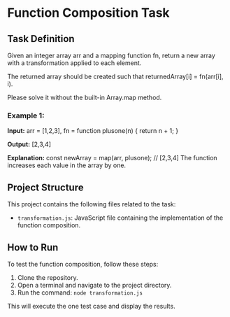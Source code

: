 # Function Composition Task

## Task Definition


Given an integer array arr and a mapping function fn, return a new array with a transformation applied to each element.

The returned array should be created such that returnedArray[i] = fn(arr[i], i).

Please solve it without the built-in Array.map method.

### Example 1:

**Input:** arr = [1,2,3], fn = function plusone(n) { return n + 1; }

**Output:** [2,3,4]

**Explanation:**
const newArray = map(arr, plusone); // [2,3,4]
The function increases each value in the array by one.



## Project Structure

This project contains the following files related to the task:

- `transformation.js`: JavaScript file containing the implementation of the function composition.


## How to Run

To test the function composition, follow these steps:

1. Clone the repository.
2. Open a terminal and navigate to the project directory.
3. Run the command: `node transformation.js`

This will execute the one test case and display the results.

